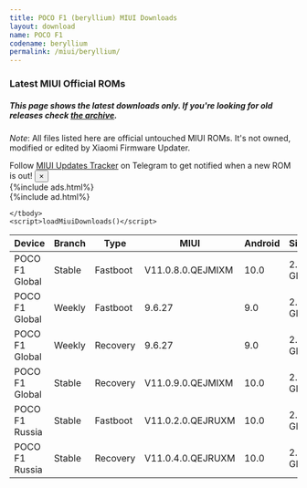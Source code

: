 ```yaml
---
title: POCO F1 (beryllium) MIUI Downloads
layout: download
name: POCO F1
codename: beryllium
permalink: /miui/beryllium/
---
```

### Latest MIUI Official ROMs
##### This page shows the latest downloads only. If you're looking for old releases check [the archive](/archive/miui/beryllium/).
*Note*: All files listed here are official untouched MIUI ROMs. It's not owned, modified or edited by Xiaomi Firmware Updater.

<div class="alert alert-primary alert-dismissible fade show" role="alert">
    Follow <a href="https://t.me/MIUIUpdatesTracker" class="alert-link">MIUI Updates Tracker</a> on Telegram to get notified when a new ROM is out!
    <button type="button" class="close" data-dismiss="alert" aria-label="Close">
        <span aria-hidden="true">&times;</span>
    </button>
</div>
{%include ads.html%}
<div class="table-responsive-md" id="table-wrapper">
{%include ad.html%}
<table id="miui" class="display dt-responsive compact table table-striped table-hover table-sm">
    <thead class="thead-dark">
        <tr>
            <th data-ref="device">Device</th>
            <th data-ref="branch">Branch</th>
            <th data-ref="type">Type</th>
            <th data-ref="miui">MIUI</th>
            <th data-ref="android">Android</th>
            <th data-ref="size">Size</th>
            <th data-ref="size">Date</th>
            <th data-ref="link">Link</th>
        </tr>
    </thead>
    <tbody>
    <tr><td>POCO F1 Global</td><td>Stable</td><td>Fastboot</td><td>V11.0.8.0.QEJMIXM</td><td>10.0</td><td>2.5 GB</td><td>2020-05-08</td><td><a href="/miui/beryllium/stable/V11.0.8.0.QEJMIXM/">Download</a></td></tr>
<tr><td>POCO F1 Global</td><td>Weekly</td><td>Fastboot</td><td>9.6.27</td><td>9.0</td><td>2.8 GB</td><td>2019-06-28</td><td><a href="/miui/beryllium/weekly/9.6.27/">Download</a></td></tr>
<tr><td>POCO F1 Global</td><td>Weekly</td><td>Recovery</td><td>9.6.27</td><td>9.0</td><td>2.0 GB</td><td>2019-06-28</td><td><a href="/miui/beryllium/weekly/9.6.27/">Download</a></td></tr>
<tr><td>POCO F1 Global</td><td>Stable</td><td>Recovery</td><td>V11.0.9.0.QEJMIXM</td><td>10.0</td><td>2.0 GB</td><td>2020-07-15</td><td><a href="/miui/beryllium/stable/V11.0.9.0.QEJMIXM/">Download</a></td></tr>
<tr><td>POCO F1 Russia</td><td>Stable</td><td>Fastboot</td><td>V11.0.2.0.QEJRUXM</td><td>10.0</td><td>2.5 GB</td><td>2020-04-21</td><td><a href="/miui/beryllium/stable/V11.0.2.0.QEJRUXM/">Download</a></td></tr>
<tr><td>POCO F1 Russia</td><td>Stable</td><td>Recovery</td><td>V11.0.4.0.QEJRUXM</td><td>10.0</td><td>2.0 GB</td><td>2020-07-21</td><td><a href="/miui/beryllium/stable/V11.0.4.0.QEJRUXM/">Download</a></td></tr>

    </tbody>
    <script>loadMiuiDownloads()</script>
</table>
</div>
